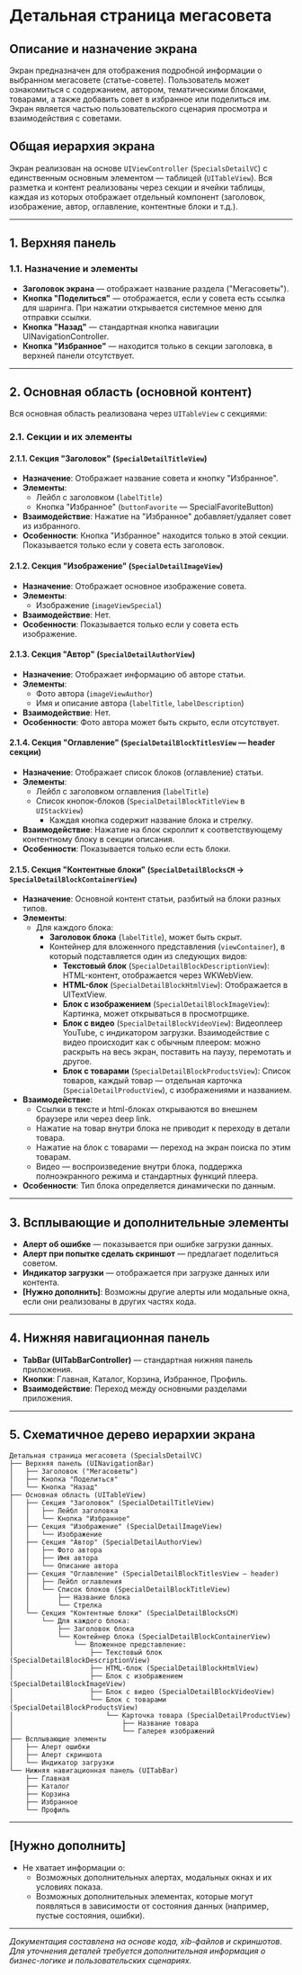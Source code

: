 # Детальная страница мегасовета

## Описание и назначение экрана
Экран предназначен для отображения подробной информации о выбранном мегасовете (статье-совете). Пользователь может ознакомиться с содержанием, автором, тематическими блоками, товарами, а также добавить совет в избранное или поделиться им. Экран является частью пользовательского сценария просмотра и взаимодействия с советами.

## Общая иерархия экрана
Экран реализован на основе `UIViewController` (`SpecialsDetailVC`) с единственным основным элементом — таблицей (`UITableView`). Вся разметка и контент реализованы через секции и ячейки таблицы, каждая из которых отображает отдельный компонент (заголовок, изображение, автор, оглавление, контентные блоки и т.д.).

---

## 1. Верхняя панель

### 1.1. Назначение и элементы
- **Заголовок экрана** — отображает название раздела ("Мегасоветы").
- **Кнопка "Поделиться"** — отображается, если у совета есть ссылка для шаринга. При нажатии открывается системное меню для отправки ссылки.
- **Кнопка "Назад"** — стандартная кнопка навигации UINavigationController.
- **Кнопка "Избранное"** — находится только в секции заголовка, в верхней панели отсутствует.

---

## 2. Основная область (основной контент)

Вся основная область реализована через `UITableView` с секциями:

### 2.1. Секции и их элементы

#### 2.1.1. Секция "Заголовок" (`SpecialDetailTitleView`)
- **Назначение**: Отображает название совета и кнопку "Избранное".
- **Элементы**:
  - Лейбл с заголовком (`labelTitle`)
  - Кнопка "Избранное" (`buttonFavorite` — SpecialFavoriteButton)
- **Взаимодействие**: Нажатие на "Избранное" добавляет/удаляет совет из избранного.
- **Особенности**: Кнопка "Избранное" находится только в этой секции. Показывается только если у совета есть заголовок.

#### 2.1.2. Секция "Изображение" (`SpecialDetailImageView`)
- **Назначение**: Отображает основное изображение совета.
- **Элементы**:
  - Изображение (`imageViewSpecial`)
- **Взаимодействие**: Нет.
- **Особенности**: Показывается только если у совета есть изображение.

#### 2.1.3. Секция "Автор" (`SpecialDetailAuthorView`)
- **Назначение**: Отображает информацию об авторе статьи.
- **Элементы**:
  - Фото автора (`imageViewAuthor`)
  - Имя и описание автора (`labelTitle`, `labelDescription`)
- **Взаимодействие**: Нет.
- **Особенности**: Фото автора может быть скрыто, если отсутствует.

#### 2.1.4. Секция "Оглавление" (`SpecialDetailBlockTitlesView` — header секции)
- **Назначение**: Отображает список блоков (оглавление) статьи.
- **Элементы**:
  - Лейбл с заголовком оглавления (`labelTitle`)
  - Список кнопок-блоков (`SpecialDetailBlockTitleView` в `UIStackView`)
    - Каждая кнопка содержит название блока и стрелку.
- **Взаимодействие**: Нажатие на блок скроллит к соответствующему контентному блоку в секции описания.
- **Особенности**: Показывается только если есть блоки.

#### 2.1.5. Секция "Контентные блоки" (`SpecialDetailBlocksCM` → `SpecialDetailBlockContainerView`)
- **Назначение**: Основной контент статьи, разбитый на блоки разных типов.
- **Элементы**:
  - Для каждого блока:
    - **Заголовок блока** (`labelTitle`), может быть скрыт.
    - Контейнер для вложенного представления (`viewContainer`), в который подставляется один из следующих видов:
      - **Текстовый блок** (`SpecialDetailBlockDescriptionView`): HTML-контент, отображается через WKWebView.
      - **HTML-блок** (`SpecialDetailBlockHtmlView`): Отображается в UITextView.
      - **Блок с изображением** (`SpecialDetailBlockImageView`): Картинка, может открываться в просмотрщике.
      - **Блок с видео** (`SpecialDetailBlockVideoView`): Видеоплеер YouTube, с индикатором загрузки. Взаимодействие с видео происходит как с обычным плеером: можно раскрыть на весь экран, поставить на паузу, перемотать и другое.
      - **Блок с товарами** (`SpecialDetailBlockProductsView`): Список товаров, каждый товар — отдельная карточка (`SpecialDetailProductView`), с изображениями и названием.
- **Взаимодействие**:
  - Ссылки в тексте и html-блоках открываются во внешнем браузере или через deep link.
  - Нажатие на товар внутри блока не приводит к переходу в детали товара.
  - Нажатие на блок с товарами — переход на экран поиска по этим товарам.
  - Видео — воспроизведение внутри блока, поддержка полноэкранного режима и стандартных функций плеера.
- **Особенности**: Тип блока определяется динамически по данным.

---

## 3. Всплывающие и дополнительные элементы

- **Алерт об ошибке** — показывается при ошибке загрузки данных.
- **Алерт при попытке сделать скриншот** — предлагает поделиться советом.
- **Индикатор загрузки** — отображается при загрузке данных или контента.
- **[Нужно дополнить]**: Возможны другие алерты или модальные окна, если они реализованы в других частях кода.

---

## 4. Нижняя навигационная панель

- **TabBar (UITabBarController)** — стандартная нижняя панель приложения.
- **Кнопки**: Главная, Каталог, Корзина, Избранное, Профиль.
- **Взаимодействие**: Переход между основными разделами приложения.

---

## 5. Схематичное дерево иерархии экрана

```
Детальная страница мегасовета (SpecialsDetailVC)
├── Верхняя панель (UINavigationBar)
│   ├── Заголовок ("Мегасоветы")
│   ├── Кнопка "Поделиться"
│   └── Кнопка "Назад"
├── Основная область (UITableView)
│   ├── Секция "Заголовок" (SpecialDetailTitleView)
│   │   ├── Лейбл заголовка
│   │   └── Кнопка "Избранное"
│   ├── Секция "Изображение" (SpecialDetailImageView)
│   │   └── Изображение
│   ├── Секция "Автор" (SpecialDetailAuthorView)
│   │   ├── Фото автора
│   │   ├── Имя автора
│   │   └── Описание автора
│   ├── Секция "Оглавление" (SpecialDetailBlockTitlesView — header)
│   │   ├── Лейбл оглавления
│   │   └── Список блоков (SpecialDetailBlockTitleView)
│   │       ├── Название блока
│   │       └── Стрелка
│   └── Секция "Контентные блоки" (SpecialDetailBlocksCM)
│       └── Для каждого блока:
│           ├── Заголовок блока
│           └── Контейнер блока (SpecialDetailBlockContainerView)
│               └── Вложенное представление:
│                   ├── Текстовый блок (SpecialDetailBlockDescriptionView)
│                   ├── HTML-блок (SpecialDetailBlockHtmlView)
│                   ├── Блок с изображением (SpecialDetailBlockImageView)
│                   ├── Блок с видео (SpecialDetailBlockVideoView)
│                   └── Блок с товарами (SpecialDetailBlockProductsView)
│                       └── Карточка товара (SpecialDetailProductView)
│                           ├── Название товара
│                           └── Галерея изображений
├── Всплывающие элементы
│   ├── Алерт ошибки
│   ├── Алерт скриншота
│   └── Индикатор загрузки
└── Нижняя навигационная панель (UITabBar)
    ├── Главная
    ├── Каталог
    ├── Корзина
    ├── Избранное
    └── Профиль
```

---

## [Нужно дополнить]
- Не хватает информации о:
  - Возможных дополнительных алертах, модальных окнах и их условиях показа.
  - Возможных дополнительных элементах, которые могут появляться в зависимости от состояния данных (например, пустые состояния, ошибки).

---

_Документация составлена на основе кода, xib-файлов и скриншотов. Для уточнения деталей требуется дополнительная информация о бизнес-логике и пользовательских сценариях._ 